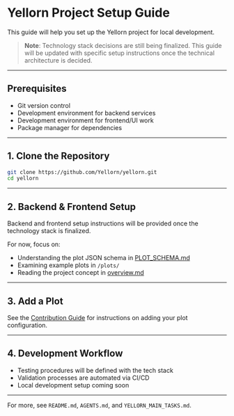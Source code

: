 # Yellorn Project Setup Guide

This guide will help you set up the Yellorn project for local development.

> **Note**: Technology stack decisions are still being finalized. This guide will be updated with specific setup instructions once the technical architecture is decided.

---

## Prerequisites
- Git version control
- Development environment for backend services
- Development environment for frontend/UI work
- Package manager for dependencies

---

## 1. Clone the Repository
```bash
git clone https://github.com/Yellorn/yellorn.git
cd yellorn
```

---

## 2. Backend & Frontend Setup

Backend and frontend setup instructions will be provided once the technology stack is finalized.

For now, focus on:
- Understanding the plot JSON schema in [PLOT_SCHEMA.md](PLOT_SCHEMA.md)
- Examining example plots in `/plots/`
- Reading the project concept in [overview.md](overview.md)

---

## 3. Add a Plot
See the <a href="../.github/CONTRIBUTING.md">Contribution Guide</a> for instructions on adding your plot configuration.

---

## 4. Development Workflow
- Testing procedures will be defined with the tech stack
- Validation processes are automated via CI/CD
- Local development setup coming soon

---

For more, see <code>README.md</code>, <code>AGENTS.md</code>, and <code>YELLORN_MAIN_TASKS.md</code>.
